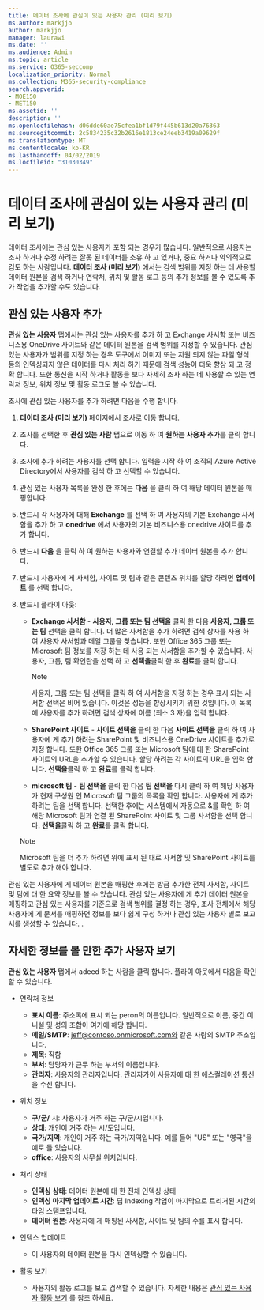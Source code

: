 ```yaml
---
title: 데이터 조사에 관심이 있는 사용자 관리 (미리 보기)
ms.author: markjjo
author: markjjo
manager: laurawi
ms.date: ''
ms.audience: Admin
ms.topic: article
ms.service: O365-seccomp
localization_priority: Normal
ms.collection: M365-security-compliance
search.appverid:
- MOE150
- MET150
ms.assetid: ''
description: ''
ms.openlocfilehash: d06dde60ae75cfea1bf1d79f445b613d20a76363
ms.sourcegitcommit: 2c5834235c32b2616e1813ce24eeb3419a09629f
ms.translationtype: MT
ms.contentlocale: ko-KR
ms.lasthandoff: 04/02/2019
ms.locfileid: "31030349"
---
```

# <a name="manage-people-of-interest-in-data-investigations-preview"></a>데이터 조사에 관심이 있는 사용자 관리 (미리 보기)

데이터 조사에는 관심 있는 사용자가 포함 되는 경우가 많습니다. 일반적으로 사용자는 조사 하거나 수정 하려는 잘못 된 데이터를 소유 하 고 있거나, 중요 하거나 악의적으로 검토 하는 사람입니다. **데이터 조사 (미리 보기)** 에서는 검색 범위를 지정 하는 데 사용할 데이터 원본을 검색 하거나 연락처, 위치 및 활동 로그 등의 추가 정보를 볼 수 있도록 추가 작업을 추가할 수도 있습니다. 


## <a name="add-people-of-interest"></a>관심 있는 사용자 추가

**관심 있는 사용자** 탭에서는 관심 있는 사용자를 추가 하 고 Exchange 사서함 또는 비즈니스용 OneDrive 사이트와 같은 데이터 원본을 검색 범위를 지정할 수 있습니다. 관심 있는 사용자가 범위를 지정 하는 경우 도구에서 이미지 또는 지원 되지 않는 파일 형식 등의 인덱싱되지 않은 데이터를 다시 처리 하기 때문에 검색 성능이 더욱 향상 되 고 정확 합니다. 또한 통신을 시작 하거나 활동을 보다 자세히 조사 하는 데 사용할 수 있는 연락처 정보, 위치 정보 및 활동 로그도 볼 수 있습니다. 

조사에 관심 있는 사용자를 추가 하려면 다음을 수행 합니다.

1. **데이터 조사 (미리 보기)** 페이지에서 조사로 이동 합니다.
 
2. 조사를 선택한 후 **관심 있는 사람** 탭으로 이동 하 여 **원하는 사용자 추가**를 클릭 합니다. 
 
3. 조사에 추가 하려는 사용자를 선택 합니다. 입력을 시작 하 여 조직의 Azure Active Directory에서 사용자를 검색 하 고 선택할 수 있습니다.
 
4. 관심 있는 사용자 목록을 완성 한 후에는 **다음** 을 클릭 하 여 해당 데이터 원본을 매핑합니다. 

5. 반드시 각 사용자에 대해 **Exchange** 를 선택 하 여 사용자의 기본 Exchange 사서함을 추가 하 고 **onedrive** 에서 사용자의 기본 비즈니스용 onedrive 사이트를 추가 합니다.

6. 반드시 **다음** 을 클릭 하 여 원하는 사용자와 연결할 추가 데이터 원본을 추가 합니다.

7. 반드시 사용자에 게 사서함, 사이트 및 팀과 같은 콘텐츠 위치를 할당 하려면 **업데이트** 를 선택 합니다. 

8. 반드시 플라이 아웃:
   
    -  **Exchange 사서함** - **사용자, 그룹 또는 팀 선택을** 클릭 한 다음 **사용자, 그룹 또는 팀** 선택을 클릭 합니다. 더 많은 사서함을 추가 하려면 검색 상자를 사용 하 여 사용자 사서함과 메일 그룹을 찾습니다. 또한 Office 365 그룹 또는 Microsoft 팀 정보를 저장 하는 데 사용 되는 사서함을 추가할 수 있습니다. 사용자, 그룹, 팀 확인란을 선택 하 고 **선택을**클릭 한 후 **완료**를 클릭 합니다.

        > [!NOTE]
        > 사용자, 그룹 또는 팀 선택을 클릭 하 여 사서함을 지정 하는 경우 표시 되는 사서함 선택은 비어 있습니다. 이것은 성능을 향상시키기 위한 것입니다. 이 목록에 사용자를 추가 하려면 검색 상자에 이름 (최소 3 자)을 입력 합니다.
     
     - **SharePoint 사이트** - **사이트 선택을** 클릭 한 다음 **사이트 선택을** 클릭 하 여 사용자에 게 추가 하려는 SharePoint 및 비즈니스용 OneDrive 사이트를 추가로 지정 합니다. 또한 Office 365 그룹 또는 Microsoft 팀에 대 한 SharePoint 사이트의 URL을 추가할 수 있습니다. 할당 하려는 각 사이트의 URL을 입력 합니다. **선택을**클릭 하 고 **완료**를 클릭 합니다.
     - **microsoft 팀** - **팀 선택을** 클릭 한 다음 **팀 선택을** 다시 클릭 하 여 해당 사용자가 현재 구성원 인 Microsoft 팀 그룹의 목록을 확인 합니다. 사용자에 게 추가 하려는 팀을 선택 합니다. 선택한 후에는 시스템에서 자동으로 &를 확인 하 여 해당 Microsoft 팀과 연결 된 SharePoint 사이트 및 그룹 사서함을 선택 합니다. **선택을**클릭 하 고 **완료**를 클릭 합니다.
        
      > [!NOTE]
      > Microsoft 팀을 더 추가 하려면 위에 표시 된 대로 사서함 및 SharePoint 사이트를 별도로 추가 해야 합니다.

관심 있는 사용자에 게 데이터 원본을 매핑한 후에는 방금 추가한 전체 사서함, 사이트 및 팀에 대 한 요약 정보를 볼 수 있습니다. 관심 있는 사용자에 게 추가 데이터 원본을 매핑하고 관심 있는 사용자를 기준으로 검색 범위를 결정 하는 경우, 조사 전체에서 해당 사용자에 게 문서를 매핑하면 정보를 보다 쉽게 구성 하거나 관심 있는 사용자 별로 보고서를 생성할 수 있습니다. . 

## <a name="view-additional-people-of-interest-information"></a>자세한 정보를 볼 만한 추가 사용자 보기

**관심 있는 사용자** 탭에서 adeed 하는 사람을 클릭 합니다. 플라이 아웃에서 다음을 확인할 수 있습니다.

- 연락처 정보

  - **표시 이름**: 주소록에 표시 되는 peron의 이름입니다. 일반적으로 이름, 중간 이니셜 및 성의 조합이 여기에 해당 합니다.
  - **메일/SMTP**: jeff@contoso.onmicrosoft.com와 같은 사람의 SMTP 주소입니다.  
  - **제목**: 직함
  - **부서**: 담당자가 근무 하는 부서의 이름입니다.
  - **관리자**: 사용자의 관리자입니다. 관리자가이 사용자에 대 한 에스컬레이션 통신을 수신 합니다.
  
- 위치 정보

  - **구/군/** 시: 사용자가 거주 하는 구/군/시입니다.
  - **상태**: 개인이 거주 하는 시/도입니다.
  - **국가/지역**: 개인이 거주 하는 국가/지역입니다. 예를 들어 "US" 또는 "영국"을 예로 들 있습니다.
  - **office**: 사용자의 사무실 위치입니다.

- 처리 상태

  - **인덱싱 상태**: 데이터 원본에 대 한 전체 인덱싱 상태
  - **인덱싱 마지막 업데이트 시간**: 딥 Indexing 작업이 마지막으로 트리거된 시간의 타임 스탬프입니다.
  - **데이터 원본**: 사용자에 게 매핑된 사서함, 사이트 및 팀의 수를 표시 합니다.

- 인덱스 업데이트
    - 이 사용자의 데이터 원본을 다시 인덱싱할 수 있습니다. 

- 활동 보기 

    - 사용자의 활동 로그를 보고 검색할 수 있습니다. 자세한 내용은 [관심 있는 사용자 활동 보기](view-people-of-interest-activity.md) 를 참조 하세요. 
